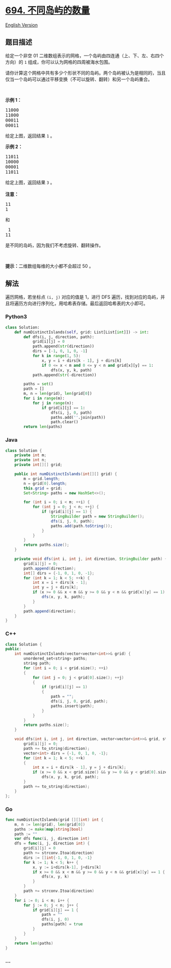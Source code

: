 # [694. 不同岛屿的数量](https://leetcode-cn.com/problems/number-of-distinct-islands)

[English Version](/solution/0600-0699/0694.Number%20of%20Distinct%20Islands/README_EN.md)

## 题目描述

<!-- 这里写题目描述 -->

<p>给定一个非空 01 二维数组表示的网格，一个岛屿由四连通（上、下、左、右四个方向）的 <code>1</code> 组成，你可以认为网格的四周被海水包围。</p>

<p>请你计算这个网格中共有多少个形状不同的岛屿。两个岛屿被认为是相同的，当且仅当一个岛屿可以通过平移变换（不可以旋转、翻转）和另一个岛屿重合。</p>

<p>&nbsp;</p>

<p><strong>示例 1：</strong></p>

<pre>11000
11000
00011
00011
</pre>

<p>给定上图，返回结果 <code>1</code> 。</p>

<p><strong>示例 2：</strong></p>

<pre>11011
10000
00001
11011</pre>

<p>给定上图，返回结果 <code>3</code> 。<br>
<br>
<strong>注意：</strong></p>

<pre>11
1
</pre>

<p>和</p>

<pre> 1
11
</pre>

<p>是不同的岛屿，因为我们不考虑旋转、翻转操作。</p>

<p>&nbsp;</p>

<p><strong>提示：</strong>二维数组每维的大小都不会超过 50 。</p>

## 解法

<!-- 这里可写通用的实现逻辑 -->

遍历网格，若坐标点 `(i, j)` 对应的值是 1，进行 DFS 遍历，找到对应的岛屿，并且将遍历方向进行序列化，用哈希表存储。最后返回哈希表的大小即可。

<!-- tabs:start -->

### **Python3**

<!-- 这里可写当前语言的特殊实现逻辑 -->

```python
class Solution:
    def numDistinctIslands(self, grid: List[List[int]]) -> int:
        def dfs(i, j, direction, path):
            grid[i][j] = 0
            path.append(str(direction))
            dirs = [-1, 0, 1, 0, -1]
            for k in range(1, 5):
                x, y = i + dirs[k - 1], j + dirs[k]
                if 0 <= x < m and 0 <= y < n and grid[x][y] == 1:
                    dfs(x, y, k, path)
            path.append(str(-direction))

        paths = set()
        path = []
        m, n = len(grid), len(grid[0])
        for i in range(m):
            for j in range(n):
                if grid[i][j] == 1:
                    dfs(i, j, 0, path)
                    paths.add(''.join(path))
                    path.clear()
        return len(paths)
```

### **Java**

<!-- 这里可写当前语言的特殊实现逻辑 -->

```java
class Solution {
    private int m;
    private int n;
    private int[][] grid;

    public int numDistinctIslands(int[][] grid) {
        m = grid.length;
        n = grid[0].length;
        this.grid = grid;
        Set<String> paths = new HashSet<>();

        for (int i = 0; i < m; ++i) {
            for (int j = 0; j < n; ++j) {
                if (grid[i][j] == 1) {
                    StringBuilder path = new StringBuilder();
                    dfs(i, j, 0, path);
                    paths.add(path.toString());
                }
            }
        }
        return paths.size();
    }

    private void dfs(int i, int j, int direction, StringBuilder path) {
        grid[i][j] = 0;
        path.append(direction);
        int[] dirs = {-1, 0, 1, 0, -1};
        for (int k = 1; k < 5; ++k) {
            int x = i + dirs[k - 1];
            int y = j + dirs[k];
            if (x >= 0 && x < m && y >= 0 && y < n && grid[x][y] == 1) {
                dfs(x, y, k, path);
            }
        }
        path.append(direction);
    }
}
```

### **C++**

```cpp
class Solution {
public:
    int numDistinctIslands(vector<vector<int>>& grid) {
        unordered_set<string> paths;
        string path;
        for (int i = 0; i < grid.size(); ++i)
        {
            for (int j = 0; j < grid[0].size(); ++j)
            {
                if (grid[i][j] == 1)
                {
                    path = "";
                    dfs(i, j, 0, grid, path);
                    paths.insert(path);
                }
            }
        }
        return paths.size();
    }

    void dfs(int i, int j, int direction, vector<vector<int>>& grid, string& path) {
        grid[i][j] = 0;
        path += to_string(direction);
        vector<int> dirs = {-1, 0, 1, 0, -1};
        for (int k = 1; k < 5; ++k)
        {
            int x = i + dirs[k - 1], y = j + dirs[k];
            if (x >= 0 && x < grid.size() && y >= 0 && y < grid[0].size() && grid[x][y] == 1)
                dfs(x, y, k, grid, path);
        }
        path += to_string(direction);
    }
};
```

### **Go**

```go
func numDistinctIslands(grid [][]int) int {
	m, n := len(grid), len(grid[0])
	paths := make(map[string]bool)
	path := ""
	var dfs func(i, j, direction int)
	dfs = func(i, j, direction int) {
		grid[i][j] = 0
		path += strconv.Itoa(direction)
		dirs := []int{-1, 0, 1, 0, -1}
		for k := 1; k < 5; k++ {
			x, y := i+dirs[k-1], j+dirs[k]
			if x >= 0 && x < m && y >= 0 && y < n && grid[x][y] == 1 {
				dfs(x, y, k)
			}
		}
		path += strconv.Itoa(direction)
	}
	for i := 0; i < m; i++ {
		for j := 0; j < n; j++ {
			if grid[i][j] == 1 {
				path = ""
				dfs(i, j, 0)
				paths[path] = true
			}
		}
	}
	return len(paths)
}
```

### **...**

```

```

<!-- tabs:end -->
